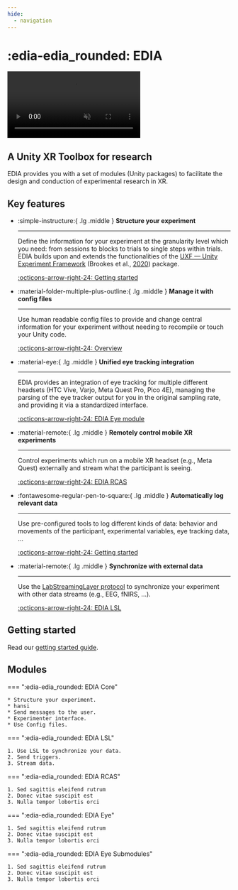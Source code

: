 ```yaml
---
hide: 
  - navigation
---
```

# :edia-edia_rounded: EDIA
<video autoplay loop muted playsinline>
    <source src="assets/vid.mp4" type="video/mp4">
    Your browser does not support the video tag.
</video>

## A Unity XR Toolbox for research

EDIA provides you with a set of modules (Unity packages) to facilitate the design and conduction of experimental research in XR. 
## Key features

<div class="grid cards" markdown>

-   :simple-instructure:{ .lg .middle } __Structure your experiment__

    ---

    Define the information for your experiment at the granularity level which you need: from sessions to blocks to trials to single steps within trials. EDIA builds upon and extends the functionalities of the [UXF — Unity Experiment Framework](https://github.com/immersivecognition/unity-experiment-framework/) (Brookes et al., [2020](https://github.com/immersivecognition/unity-experiment-framework/)) package.

    [:octicons-arrow-right-24: Getting started](gettingstarted.md)

-   :material-folder-multiple-plus-outline:{ .lg .middle } __Manage it with config files__

    ---

    Use human readable config files to provide and change central information for your experiment without needing to recompile or touch your Unity code.

    [:octicons-arrow-right-24: Overview](https://mind-body-emotion.notion.site/Config-files-1ca03dd4773f80f1b40dd78ae134df26)

-   :material-eye:{ .lg .middle } __Unified eye tracking integration__

    ---

    EDIA provides an integration of eye tracking for multiple different headsets (HTC Vive, Varjo, Meta Quest Pro, Pico 4E), managing the parsing of the eye tracker output for you in the original sampling rate, and providing it via a standardized interface.

    [:octicons-arrow-right-24: EDIA Eye module](#)

-   :material-remote:{ .lg .middle } __Remotely control mobile XR experiments__

    ---

    Control experiments which run on a mobile XR headset (e.g., Meta Quest) externally and stream what the participant is seeing.


    [:octicons-arrow-right-24: EDIA RCAS](#)

-   :fontawesome-regular-pen-to-square:{ .lg .middle } __Automatically log relevant data__

    ---

    Use pre-configured tools to log different kinds of data: behavior and movements of the participant, experimental variables, eye tracking data, ...


    [:octicons-arrow-right-24: Getting started](https://mind-body-emotion.notion.site/Logging-1ca03dd4773f804ab2dafa578397c048)

-   :material-remote:{ .lg .middle } __Synchronize with external data__

    ---

    Use the [LabStreamingLayer protocol](#) to synchronize your experiment with other data streams (e.g., EEG, fNIRS, ...).


    [:octicons-arrow-right-24: EDIA LSL](#)

</div>



## Getting started
Read our [getting started guide](gettingstarted.md).


## Modules

=== ":edia-edia_rounded: EDIA Core"  

    * Structure your experiment.
    * hansi 
    * Send messages to the user.
    * Experimenter interface.
    * Use Config files.

=== ":edia-edia_rounded: EDIA LSL"  

    1. Use LSL to synchronize your data.
    2. Send triggers.
    3. Stream data.

=== ":edia-edia_rounded: EDIA RCAS"  

    1. Sed sagittis eleifend rutrum
    2. Donec vitae suscipit est
    3. Nulla tempor lobortis orci

=== ":edia-edia_rounded: EDIA Eye"  

    1. Sed sagittis eleifend rutrum
    2. Donec vitae suscipit est
    3. Nulla tempor lobortis orci

=== ":edia-edia_rounded: EDIA Eye Submodules"  

    1. Sed sagittis eleifend rutrum
    2. Donec vitae suscipit est
    3. Nulla tempor lobortis orci


